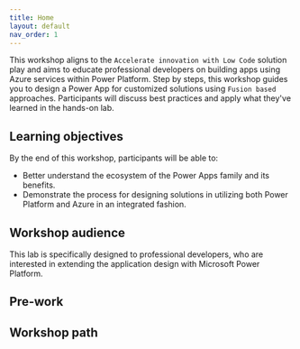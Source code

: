 ```yaml
---
title: Home
layout: default
nav_order: 1
---
```


This workshop aligns to the `Accelerate innovation with Low Code` solution play and aims to educate professional developers on building apps using Azure services within Power Platform. 
Step by steps, this workshop guides you to design a Power App for customized solutions using `Fusion based` approaches. Participants will discuss best practices and apply what they've learned in the hands-on lab.

## Learning objectives
By the end of this workshop, participants will be able to:

- Better understand the ecosystem of the Power Apps family and its benefits.
- Demonstrate the process for designing solutions in utilizing both Power Platform and Azure in an integrated fashion. 

## Workshop audience

This lab is specifically designed to professional developers, who are interested in extending the application design with Microsoft Power Platform.

## Pre-work

## Workshop path